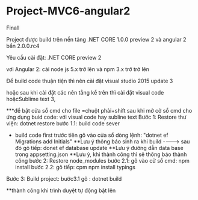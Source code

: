 # Project-MVC6-angular2
Finall

Project được build trên nền tảng .NET CORE 1.0.0 preview 2
và angular 2 bẩn 2.0.0.rc4

Yêu cầu cài đặt:
.NET CORE preview 2

vơi Angular 2:
cài node js 5.x trở lên
và npm 3.x trở trở lên

Để build code thuận tiện thì nên cài đặt visual studio 2015 update 3

hoặc sau khi cài đặt các nên tẳng kể trên thì cài đặt visual code hoặcSublime text 3, 


***để bật cửa sổ cmd cho file =chuột phải+shift
sau khi mở cở sổ cmd cho ứng dụng
buid code: với visual code hay subline text
Bước 1: Restore thư viện: dotnet restore
bước 1.1: build code sever
+ build code first trước tiên gõ vào cửa sổ dòng lệnh: "dotnet ef Migrations add Initials" **Lưu ý thông báo sinh ra khi build
        ----> sau đó gõ tiếp: donet ef database update **Lưu ý đường dẫn data base trong appsetting.json
  **Lưu ý, khi thành công thì sẽ thông báo thành công
bước 2: Restore node_modules
bước 2.1: gõ vào cử sổ cmd: npm install
bước 2.2: gõ tiếp: cpm npm install typings


Bước 3: Build project:
bước3.1 gõ : dotnet build

**thành công khi trình duyệt tự động bật lên




